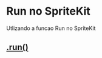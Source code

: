# Run no SpriteKit

Utlizando a funcao Run no SpriteKit

## [.run()](https://github.com/ghsumiyasu/Swift/blob/main/README-SpriteNode-Run-br-pt.md)